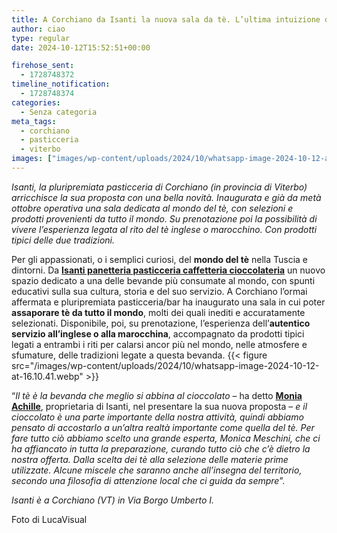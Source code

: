 ```yaml
---
title: A Corchiano da Isanti la nuova sala da tè. L’ultima intuizione di Monia Achille
author: ciao
type: regular
date: 2024-10-12T15:52:51+00:00

firehose_sent:
  - 1728748372
timeline_notification:
  - 1728748374
categories:
  - Senza categoria
meta_tags:
  - corchiano
  - pasticceria
  - viterbo
images: ["images/wp-content/uploads/2024/10/whatsapp-image-2024-10-12-at-16.10.36.webp"]
---
```

_Isanti, la pluripremiata pasticceria di Corchiano (in provincia di Viterbo) arricchisce la sua proposta con una bella novità. Inaugurata e già da metà ottobre operativa una sala dedicata al mondo del tè, con selezioni e prodotti provenienti da tutto il mondo. Su prenotazione poi la possibilità di vivere l’esperienza legata al rito del tè inglese o marocchino._ _Con prodotti tipici delle due tradizioni._

Per gli appassionati, o i semplici curiosi, del **mondo del tè** nella Tuscia e dintorni. Da [**Isanti panetteria pasticceria caffetteria cioccolateria**][1] un nuovo spazio dedicato a una delle bevande più consumate al mondo, con spunti educativi sulla sua cultura, storia e del suo servizio. A Corchiano l’ormai affermata e pluripremiata pasticceria/bar ha inaugurato una sala in cui poter **assaporare tè da tutto il mondo**, molti dei quali inediti e accuratamente selezionati. Disponibile, poi, su prenotazione, l’esperienza dell’**autentico servizio all’inglese o alla marocchina**, accompagnato da prodotti tipici legati a entrambi i riti per calarsi ancor più nel mondo, nelle atmosfere e sfumature, delle tradizioni legate a questa bevanda.
{{< figure src="/images/wp-content/uploads/2024/10/whatsapp-image-2024-10-12-at-16.10.41.webp" >}}
 

“_Il tè è la bevanda che meglio si abbina al cioccolato_ &#8211; ha detto [**Monia Achille**][2], proprietaria di Isanti, nel presentare la sua nuova proposta &#8211; _e il cioccolato è una parte importante della nostra attività, quindi abbiamo pensato di accostarlo a un’altra realtà importante come quella del tè. Per fare tutto ciò abbiamo scelto una grande esperta, Monica Meschini, che ci ha affiancato in tutta la preparazione, curando tutto ciò che c’è dietro la nostra offerta. Dalla scelta dei tè alla selezione delle materie prime utilizzate. Alcune miscele che saranno anche all’insegna del territorio, secondo una filosofia di attenzione local che ci guida da sempre_”. 

_Isanti è a Corchiano (VT) in Via Borgo Umberto I._

Foto di LucaVisual

 [1]: https://www.facebook.com/IsantiPaneDolciCaffeCiccolata?__cft__%255B0%255D=AZXnuYY6JBJD5Pm8AdtICgWlOqbKcWlZEkNnWMnozbFlR_8zpMtT_1f-Rxyz0Koo-cjr2SZdc-B0j6j6LFDi3rh_mSCaWdByWTH-LN3whiqP4i9CICcT8XznaoL6ysUfAhvrtHThXgomUgJLPUV9oNXPwKrIs85Z63jH9Q4mo6zNKA&__tn__=-%255DK-R
 [2]: https://www.facebook.com/moniaachille80?__cft__%255B0%255D=AZXnuYY6JBJD5Pm8AdtICgWlOqbKcWlZEkNnWMnozbFlR_8zpMtT_1f-Rxyz0Koo-cjr2SZdc-B0j6j6LFDi3rh_mSCaWdByWTH-LN3whiqP4i9CICcT8XznaoL6ysUfAhvrtHThXgomUgJLPUV9oNXPwKrIs85Z63jH9Q4mo6zNKA&__tn__=-%255DK-R